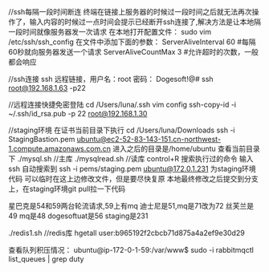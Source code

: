 //ssh每隔一段时间断连
终端在链接上服务器的时候过一段时间之后就无法再次操作了，输入内容的时候过一点时间会提示已经断开ssh连接了,解决方法是让本地隔一段时间就像服务器发一次请求
在本地打开配置文件：
sudo vim /etc/ssh/ssh_config
在文件中添加下面的参数：
ServerAliveInterval 60 #每隔60秒就向服务器发送一个请求
ServerAliveCountMax 3  #允许超时的次数，一般都会响应

//ssh连接
ssh 远程链接，用户名：root      密码： Dogesoft!@#
ssh root@192.168.1.63 -p22

//远程连接快捷免密登陆
cd /Users/luna/.ssh
vim config
ssh-copy-id -i ~/.ssh/id_rsa.pub -p 22 root@192.168.1.30

//staging环境
在证书当前目录下执行
cd /Users/luna/Downloads
ssh -i StagingBastion.pem ubuntu@ec2-52-83-143-151.cn-northwest-1.compute.amazonaws.com.cn
进入之后的目录是/home/ubuntu
查看当前目录下
./mysql.sh   //主库
./mysqlread.sh     //读库
control+R 搜索执行过的命令
输入ssh 自动搜索到 ssh -i pems/staging.pem ubuntu@172.0.1.231  为staging环境代码
可以临时在这上边修改文件，但是要尽快复原
本地最终修改之后提交到分支上，在staging环境git pull拉一下代码

星巴克是54和59两台轮流请求,59上有mq
迪士尼是51,mq是71改为72
丝芙兰是49 mq是48
dogesoftuat是56
staging是231

./redis1.sh  //redis库
hgetall user:b965192f2cbcb71d875a4a2ef9e30d29

查看队列积压情况：
ubuntu@ip-172-0-1-59:/var/www$ sudo -i rabbitmqctl list_queues | grep duty



